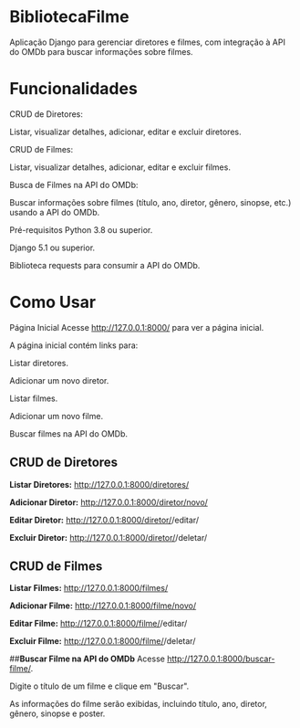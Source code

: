 # BibliotecaFilme
Aplicação Django para gerenciar diretores e filmes, com integração à API do OMDb para buscar informações sobre filmes.

# Funcionalidades
CRUD de Diretores:

Listar, visualizar detalhes, adicionar, editar e excluir diretores.

CRUD de Filmes:

Listar, visualizar detalhes, adicionar, editar e excluir filmes.

Busca de Filmes na API do OMDb:

Buscar informações sobre filmes (título, ano, diretor, gênero, sinopse, etc.) usando a API do OMDb.

Pré-requisitos
Python 3.8 ou superior.

Django 5.1 ou superior.

Biblioteca requests para consumir a API do OMDb.


# Como Usar
Página Inicial
Acesse http://127.0.0.1:8000/ para ver a página inicial.

A página inicial contém links para:

Listar diretores.

Adicionar um novo diretor.

Listar filmes.

Adicionar um novo filme.

Buscar filmes na API do OMDb.

## CRUD de Diretores
**Listar Diretores:** http://127.0.0.1:8000/diretores/

**Adicionar Diretor:** http://127.0.0.1:8000/diretor/novo/

**Editar Diretor:** http://127.0.0.1:8000/diretor/<id>/editar/

**Excluir Diretor:** http://127.0.0.1:8000/diretor/<id>/deletar/

## CRUD de Filmes
**Listar Filmes:** http://127.0.0.1:8000/filmes/

**Adicionar Filme:** http://127.0.0.1:8000/filme/novo/

**Editar Filme:** http://127.0.0.1:8000/filme/<id>/editar/

**Excluir Filme:** http://127.0.0.1:8000/filme/<id>/deletar/

##**Buscar Filme na API do OMDb**
Acesse http://127.0.0.1:8000/buscar-filme/.

Digite o título de um filme e clique em "Buscar".

As informações do filme serão exibidas, incluindo título, ano, diretor, gênero, sinopse e poster.
